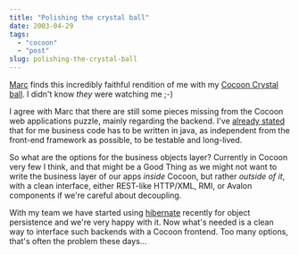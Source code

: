 ```yaml
---
title: "Polishing the crystal ball"
date: 2003-04-29
tags: 
  - "cocoon"
  - "post"
slug: polishing-the-crystal-ball
---
```


[Marc](http://radio.weblogs.com/0116284/2003/04/28.html#a107) finds this incredibly faithful rendition of me with my [Cocoon Crystal ball](http://www.mediaweb.hu/sybilla/kepek/Crystal-Ball.gif). I didn't know _they_ were watching me ;-)

I agree with Marc that there are still some pieces missing from the Cocoon web applications puzzle, mainly regarding the backend. I've [already stated](http://marc.theaimsgroup.com/?t=103786950400002&r=1&w=2) that for me business code has to be written in java, as independent from the front-end framework as possible, to be testable and long-lived.

So what are the options for the business objects layer? Currently in Cocoon very few I think, and that might be a Good Thing as we might not want to write the business layer of our apps _inside_ Cocoon, but rather _outside of it_, with a clean interface, either REST-like HTTP/XML, RMI, or Avalon components if we're careful about decoupling.

With my team we have started using [hibernate](http://hibernate.bluemars.net/) recently for object persistence and we're very happy with it. Now what's needed is a clean way to interface such backends with a Cocoon frontend. Too many options, that's often the problem these days...
